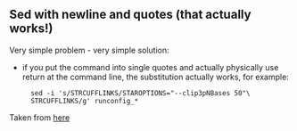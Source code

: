 ## Sed with newline and quotes (that actually works!)

Very simple problem - very simple solution:

- if you put the command into single quotes and actually physically use return at the command line, the substitution actually works, for example:

        sed -i 's/STRCUFFLINKS/STAROPTIONS="--clip3pNBases 50"\
        STRCUFFLINKS/g' runconfig_*
        
        
 Taken from [here](http://stackoverflow.com/a/12324899/3424793)
